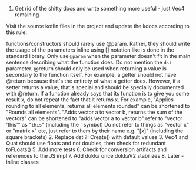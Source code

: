 1. Get rid of the shitty docs and write something more useful - just Vec4 remaining

Visit the source kotlin files in the project and update the kdocs according to this rule:

functions/constructors should rarely use @param. Rather, they should write the usage of the parameters inline using [] notation like is done in the standard library. Only use `@param` when the parameter doesn't fit in the main sentence describing what the function does. Do not mention the `dst` parameter. @return should only be used when returning a value is secondary to the function itself. For example, a getter should not have @return because that's the entirety of what a getter does. However, if a setter returns a value, that's special and should be specially documented with @return. If a function already says that its function is to give you some result x, do not repeat the fact that it returns x. For example, "Applies rounding to all elements, returns all elements rounded" can be shortened to "Rounds all elements". "Adds vector a to vector b, returns the sum of the vectors" can be shortened to "adds vector a to vector b"
refer to "vector 'this'" as  "`this`" (including the ` symbol)
Do not refer to things as "vector x" or "matrix x" etc, just refer to them by their name e.g. "[x]" (including the square brackets)
2. Replace dst ?: Create() with default values
3. Vec4 and Quat should use floats and not doubles, then check for redundant toFLoats()
5. Add more tests
6. Check for conversion artifacts and references to the JS impl
7. Add dokka once dokkaV2 stabilizes
8. Later - inline classes